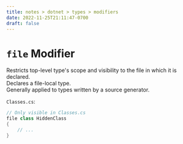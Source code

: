 ```yaml
---
title: notes > dotnet > types > modifiers
date: 2022-11-25T21:11:47-0700
draft: false
---
```


# `file` Modifier
Restricts top-level type's scope and visibility to the file in which it is declared.  
Declares a file-local type.  
Generally applied to types written by a source generator.  

`Classes.cs`:
```cs
// Only visible in Classes.cs
file class HiddenClass 
{
    // ...   
}
```
